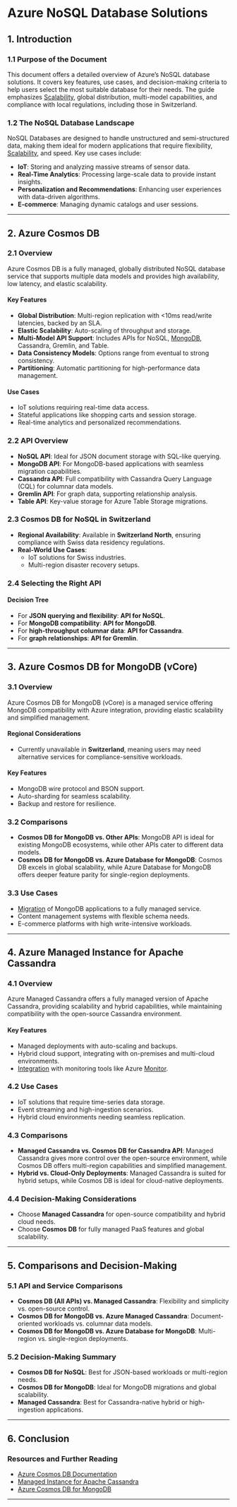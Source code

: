 # **Azure NoSQL Database Solutions**

## **1. Introduction**

### **1.1 Purpose of the Document**

This document offers a detailed overview of Azure’s NoSQL database solutions. It covers key features, use cases, and decision-making criteria to help users select the most suitable database for their needs. The guide emphasizes [Scalability](../../Containerization_and_Deployment/Scalability.md), global distribution, multi-model capabilities, and compliance with local regulations, including those in Switzerland.

### **1.2 The NoSQL Database Landscape**

NoSQL Databases are designed to handle unstructured and semi-structured data, making them ideal for modern applications that require flexibility, [Scalability](Data_science_lab/dsl_chatbot_devops/docs/Containerization_and_Deployment/Scalability.md), and speed. Key use cases include:

- **IoT**: Storing and analyzing massive streams of sensor data.
- **Real-Time Analytics**: Processing large-scale data to provide instant insights.
- **Personalization and Recommendations**: Enhancing user experiences with data-driven algorithms.
- **E-commerce**: Managing dynamic catalogs and user sessions.

---

## **2. Azure Cosmos DB**

### **2.1 Overview**

Azure Cosmos DB is a fully managed, globally distributed NoSQL database service that supports multiple data models and provides high availability, low latency, and elastic scalability.

#### **Key Features**

- **Global Distribution**: Multi-region replication with <10ms read/write latencies, backed by an SLA.
- **Elastic Scalability**: Auto-scaling of throughput and storage.
- **Multi-Model API Support**: Includes APIs for NoSQL, [MongoDB](Data_science_lab/dsl_chatbot_devops/docs/Databases/NonAzure/MongoDB_Overview.md), Cassandra, Gremlin, and Table.
- **Data Consistency Models**: Options range from eventual to strong consistency.
- **Partitioning**: Automatic partitioning for high-performance data management.

#### **Use Cases**

- IoT solutions requiring real-time data access.
- Stateful applications like shopping carts and session storage.
- Real-time analytics and personalized recommendations.

### **2.2 API Overview**

- **NoSQL API**: Ideal for JSON document storage with SQL-like querying.
- **MongoDB API**: For MongoDB-based applications with seamless migration capabilities.
- **Cassandra API**: Full compatibility with Cassandra Query Language (CQL) for columnar data models.
- **Gremlin API**: For graph data, supporting relationship analysis.
- **Table API**: Key-value storage for Azure Table Storage migrations.

### **2.3 Cosmos DB for NoSQL in Switzerland**

- **Regional Availability**: Available in **Switzerland North**, ensuring compliance with Swiss data residency regulations.
- **Real-World Use Cases**:
    - IoT solutions for Swiss industries.
    - Multi-region disaster recovery setups.

### **2.4 Selecting the Right API**

#### **Decision Tree**

- For **JSON querying and flexibility**: **API for NoSQL**.
- For **MongoDB compatibility**: **API for MongoDB**.
- For **high-throughput columnar data**: **API for Cassandra**.
- For **graph relationships**: **API for Gremlin**.

---

## **3. Azure Cosmos DB for MongoDB (vCore)**

### **3.1 Overview**

Azure Cosmos DB for MongoDB (vCore) is a managed service offering MongoDB compatibility with Azure integration, providing elastic scalability and simplified management.

#### **Regional Considerations**

- Currently unavailable in **Switzerland**, meaning users may need alternative services for compliance-sensitive workloads.

#### **Key Features**

- MongoDB wire protocol and BSON support.
- Auto-sharding for seamless scalability.
- Backup and restore for resilience.

### **3.2 Comparisons**

- **Cosmos DB for MongoDB vs. Other APIs**: MongoDB API is ideal for existing MongoDB ecosystems, while other APIs cater to different data models.
- **Cosmos DB for MongoDB vs. Azure Database for MongoDB**: Cosmos DB excels in global scalability, while Azure Database for MongoDB offers deeper feature parity for single-region deployments.

### **3.3 Use Cases**

- [Migration](Data_science_lab/dsl_chatbot_devops/docs/Databases/Database_Migration_and_Management.md) of MongoDB applications to a fully managed service.
- Content management systems with flexible schema needs.
- E-commerce platforms with high write-intensive workloads.

---

## **4. Azure Managed Instance for Apache Cassandra**

### **4.1 Overview**

Azure Managed Cassandra offers a fully managed version of Apache Cassandra, providing scalability and hybrid capabilities, while maintaining compatibility with the open-source Cassandra environment.

#### **Key Features**

- Managed deployments with auto-scaling and backups.
- Hybrid cloud support, integrating with on-premises and multi-cloud environments.
- [Integration](Data_science_lab/dsl_chatbot_devops/docs/Monitoring/Azure_Monitoring/Integration_Possibilities.md) with monitoring tools like Azure [Monitor](Data_science_lab/dsl_chatbot_devops/docs/Monitoring/Monitoring_and_Logging.md).

### **4.2 Use Cases**

- IoT solutions that require time-series data storage.
- Event streaming and high-ingestion scenarios.
- Hybrid cloud environments needing seamless replication.

### **4.3 Comparisons**

- **Managed Cassandra vs. Cosmos DB for Cassandra API**: Managed Cassandra gives more control over the open-source environment, while Cosmos DB offers multi-region capabilities and simplified management.
- **Hybrid vs. Cloud-Only Deployments**: Managed Cassandra is suited for hybrid setups, while Cosmos DB is ideal for cloud-native deployments.

### **4.4 Decision-Making Considerations**

- Choose **Managed Cassandra** for open-source compatibility and hybrid cloud needs.
- Choose **Cosmos DB** for fully managed PaaS features and global scalability.

---

## **5. Comparisons and Decision-Making**

### **5.1 API and Service Comparisons**

- **Cosmos DB (All APIs) vs. Managed Cassandra**: Flexibility and simplicity vs. open-source control.
- **Cosmos DB for MongoDB vs. Azure Managed Cassandra**: Document-oriented workloads vs. columnar data models.
- **Cosmos DB for MongoDB vs. Azure Database for MongoDB**: Multi-region vs. single-region deployments.

### **5.2 Decision-Making Summary**

- **Cosmos DB for NoSQL**: Best for JSON-based workloads or multi-region needs.
- **Cosmos DB for MongoDB**: Ideal for MongoDB migrations and global scalability.
- **Managed Cassandra**: Best for Cassandra-native hybrid or high-ingestion applications.

---

## **6. Conclusion**

### **Resources and Further Reading**

- [Azure Cosmos DB Documentation](https://learn.microsoft.com/en-us/azure/cosmos-db/introduction)
- [Managed Instance for Apache Cassandra](https://learn.microsoft.com/en-us/azure/managed-instance-apache-cassandra/overview)
- [Azure Cosmos DB for MongoDB](https://learn.microsoft.com/en-us/azure/cosmos-db/mongodb/introduction)

---
